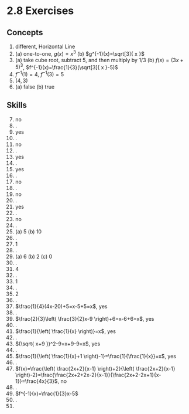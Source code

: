# 2.8 Exercises

## Concepts

1. different, Horizontal Line
2. (a) one-to-one, $g(x)=x^3$ (b) $g^{-1}(x)=\sqrt[3]{ x }$
3. (a) take cube root, subtract 5, and then multiply by 1/3 (b) $f(x)=(3x+5)^3$, $f^{-1}(x)=\frac{1}{3}(\sqrt[3]{ x }-5)$
4. $f^{-1}(1)=4$, $f^{-1}(3)=5$
5. $(4,3)$
6. (a) false (b) true

## Skills

7. no
8. .
9. yes
10. .
11. no
12. .
13. yes
14. .
15. yes
16. .
17. no
18. .
19. no
20. .
21. yes
22. .
23. no
24. .
25. (a) $5$ (b) $10$
26. .
27. $1$
28. .
29. (a) $6$ (b) $2$ (c) $0$
30. .
31. $4$
32. .
33. $1$
34. .
35. $2$
36. .
37. $\frac{1}{4}(4x-20)+5=x-5+5=x$, yes
38. .
39. $\frac{2}{3}\left( \frac{3}{2}x-9 \right)+6=x-6+6=x$, yes
40. .
41. $\frac{1}{\left( \frac{1}{x} \right)}=x$, yes
42. .
43. $(\sqrt{ x+9 })^2-9=x+9-9=x$, yes
44. .
45. $\frac{1}{\left( \frac{1}{x}+1 \right)-1}=\frac{1}{\frac{1}{x}}=x$, yes
46. .
47. $f(x)=\frac{\left( \frac{2x+2}{x-1} \right)+2}{\left( \frac{2x+2}{x-1} \right)-2}=\frac{\frac{2x+2+2x-2}{x-1}}{\frac{2x+2-2x+1}{x-1}}=\frac{4x}{3}$, no
48. .
49. $f^{-1}(x)=\frac{1}{3}x-5$
50. .
51. 




